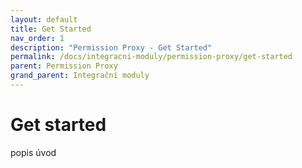 ```yaml
---
layout: default
title: Get Started
nav_order: 1
description: "Permission Proxy - Get Started"
permalink: /docs/integracni-moduly/permission-proxy/get-started
parent: Permission Proxy
grand_parent: Integrační moduly
---
```


# Get started

popis úvod

